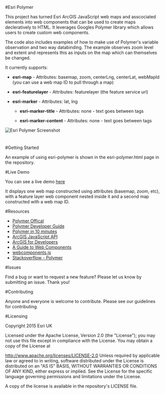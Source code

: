 #Esri Polymer  

This project has turned Esri ArcGIS JavaScript web maps and asscociated elements into web components that can be used to create maps decleratively to HTML. It leverages Googles Polymer library which allows users to create custom web components.

The code also includes examples of how to make use of Polymer's variable observation and two way databinding. The example observes zoom level and extent and represents this as inputs on the map which can themselves be changed.

It currently supports:

* **esri-map** - Attributes: basemap, zoom, centerLng, centerLat, webMapId (you can use a web map ID to pull through a map)

* **esri-featurelayer** - Attributes: featurelayer (the feature service url)

* **esri-marker** - Attributes: lat, lng

    * **esri-marker-title** - Attributes: none -  text goes between tags

    * **esri-marker-content** - Attributes: none - text goes between tags 

![Esri Polymer Screenshot](https://raw.githubusercontent.com/JamesMilnerUK/esri-polymer/master/screenshot.png "Esri Polymer Screenshot")

#
#Getting Started

An example of using esri-polymer is shown in the esri-polymer.html page in the repository. 

#Live Demo

You can see a live demo [here](http://appsstage.esriuk.com/app/developerevangelist/93/wmt/view/d147785761984557b69c73adf4a8e2da/esri-polymer/esri-polymer.html "Esri Polymer Live Demo")

It displays one web map constructed using attributes (basemap, zoom, etc), with a feature layer web component nested inside it and a second map constructed with a web map ID.

#Resources

- [Polymer Offical](https://www.polymer-project.org/0.5/ "Polymer Offical")
- [Polymer Developer Guide](https://www.polymer-project.org/0.5/docs/polymer/polymer.html "Polymer Developer Guide")
- [Polymer in 10 minutes](https://www.polymer-project.org/0.5/docs/start/creatingelements.html "Polymer in 10 minutes")
- [ArcGIS JavaScript API](https://developers.arcgis.com/javascript/jsapi/ "Esri ArcGIS JavaScript API")
- [ArcGIS for Developers](https://developers.arcgis.com/ "ArcGIS for Developers")
- [A Guide to Web Components](https://css-tricks.com/modular-future-web-components/ "A guide to web components")
- [webcomponents.js](https://github.com/webcomponents/webcomponentsjs "webcomponents.js")
- [Stackoverflow - Polymer](http://stackoverflow.com/search?q=polymer "Stackoverflow - Polymer")

#Issues

Find a bug or want to request a new feature? Please let us know by submitting an issue. Thank you!

#Contributing

Anyone and everyone is welcome to contribute. Please see our guidelines for contributing.

#Licensing

Copyright 2015 Esri UK

Licensed under the Apache License, Version 2.0 (the "License"); you may not use this file except in compliance with the License. You may obtain a copy of the License at

http://www.apache.org/licenses/LICENSE-2.0
Unless required by applicable law or agreed to in writing, software distributed under the License is distributed on an "AS IS" BASIS, WITHOUT WARRANTIES OR CONDITIONS OF ANY KIND, either express or implied. See the License for the specific language governing permissions and limitations under the License.

A copy of the license is available in the repository's LICENSE file.
